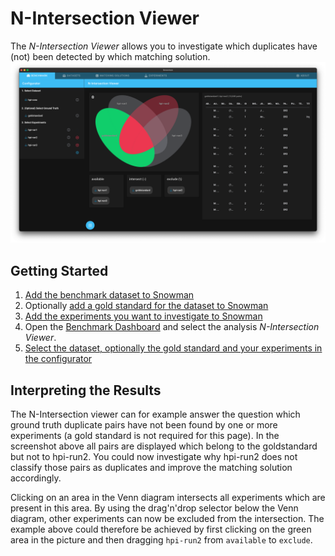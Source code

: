 # N-Intersection Viewer

The *N-Intersection Viewer* allows you to investigate which duplicates have (not) been detected by which matching solution.
![N-Intersection Viewer](../../assets/benchmark-intersection.png)

## Getting Started

1. [Add the benchmark dataset to Snowman](../datasets.md#adding-a-dataset)
2. Optionally [add a gold standard for the dataset to Snowman](../experiments.md#adding-an-experiment)
3. [Add the experiments you want to investigate to Snowman](../experiments.md#adding-an-experiment)
4. Open the [Benchmark Dashboard](../configuring_analyses.md#benchmark-dashboard) and select the analysis *N-Intersection Viewer*.
5. [Select the dataset, optionally the gold standard and your experiments in the configurator](../configuring_analyses.md#Configurator)

## Interpreting the Results

The N-Intersection viewer can for example answer the question which ground truth duplicate pairs have not been found by one or more experiments (a gold standard is not required for this page).
In the screenshot above all pairs are displayed which belong to the goldstandard but not to hpi-run2.
You could now investigate why hpi-run2 does not classify those pairs as duplicates and improve the matching solution accordingly.

Clicking on an area in the Venn diagram intersects all experiments which are present in this area.
By using the drag'n'drop selector below the Venn diagram, other experiments can now be excluded from the intersection.
The example above could therefore be achieved by first clicking on the green area in the picture and then dragging `hpi-run2` from `available` to `exclude`.
